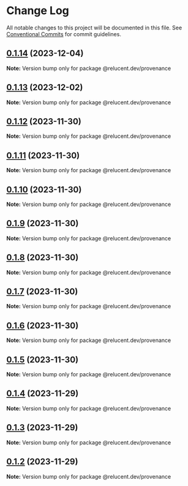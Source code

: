 # Change Log

All notable changes to this project will be documented in this file.
See [Conventional Commits](https://conventionalcommits.org) for commit guidelines.

## [0.1.14](https://github.com/RelucentDev/governance/compare/@relucent.dev/provenance@0.1.13...@relucent.dev/provenance@0.1.14) (2023-12-04)

**Note:** Version bump only for package @relucent.dev/provenance

## [0.1.13](https://github.com/RelucentDev/governance/compare/@relucent.dev/provenance@0.1.12...@relucent.dev/provenance@0.1.13) (2023-12-02)

**Note:** Version bump only for package @relucent.dev/provenance

## [0.1.12](https://github.com/RelucentDev/governance/compare/@relucent.dev/provenance@0.1.11...@relucent.dev/provenance@0.1.12) (2023-11-30)

**Note:** Version bump only for package @relucent.dev/provenance

## [0.1.11](https://github.com/RelucentDev/governance/compare/@relucent.dev/provenance@0.1.10...@relucent.dev/provenance@0.1.11) (2023-11-30)

**Note:** Version bump only for package @relucent.dev/provenance

## [0.1.10](https://github.com/RelucentDev/governance/compare/@relucent.dev/provenance@0.1.9...@relucent.dev/provenance@0.1.10) (2023-11-30)

**Note:** Version bump only for package @relucent.dev/provenance

## [0.1.9](https://github.com/RelucentDev/governance/compare/@relucent.dev/provenance@0.1.8...@relucent.dev/provenance@0.1.9) (2023-11-30)

**Note:** Version bump only for package @relucent.dev/provenance

## [0.1.8](https://github.com/RelucentDev/governance/compare/@relucent.dev/provenance@0.1.7...@relucent.dev/provenance@0.1.8) (2023-11-30)

**Note:** Version bump only for package @relucent.dev/provenance

## [0.1.7](https://github.com/RelucentDev/governance/compare/@relucent.dev/provenance@0.1.6...@relucent.dev/provenance@0.1.7) (2023-11-30)

**Note:** Version bump only for package @relucent.dev/provenance

## [0.1.6](https://github.com/RelucentDev/governance/compare/@relucent.dev/provenance@0.1.5...@relucent.dev/provenance@0.1.6) (2023-11-30)

**Note:** Version bump only for package @relucent.dev/provenance

## [0.1.5](https://github.com/RelucentDev/governance/compare/@relucent.dev/provenance@0.1.4...@relucent.dev/provenance@0.1.5) (2023-11-30)

**Note:** Version bump only for package @relucent.dev/provenance

## [0.1.4](https://github.com/RelucentDev/governance/compare/@relucent.dev/provenance@0.1.3...@relucent.dev/provenance@0.1.4) (2023-11-29)

**Note:** Version bump only for package @relucent.dev/provenance

## [0.1.3](https://github.com/RelucentDev/governance/compare/@relucent.dev/provenance@0.1.2...@relucent.dev/provenance@0.1.3) (2023-11-29)

**Note:** Version bump only for package @relucent.dev/provenance

## [0.1.2](https://github.com/RelucentDev/governance/compare/@relucent.dev/provenance@0.1.1...@relucent.dev/provenance@0.1.2) (2023-11-29)

**Note:** Version bump only for package @relucent.dev/provenance
